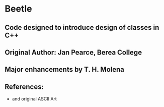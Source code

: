 # Beetle
## Code designed to introduce design of classes in C++

## Original Author: Jan Pearce, Berea College
## Major enhancements by T. H. Molena


## References:
- and original ASCII Art
